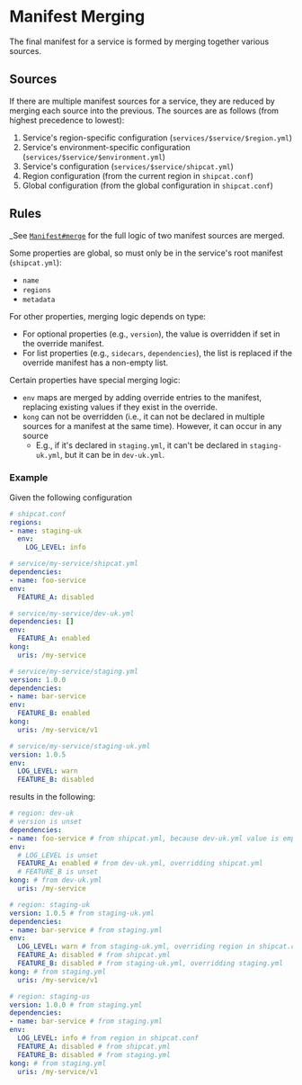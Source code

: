 # Manifest Merging

The final manifest for a service is formed by merging together various sources.

## Sources

If there are multiple manifest sources for a service, they are reduced by merging each source into the previous. The sources are as follows (from highest precedence to lowest):

1. Service's region-specific configuration (`services/$service/$region.yml`)
1. Service's environment-specific configuration (`services/$service/$environment.yml`)
1. Service's configuration (`services/$service/shipcat.yml`)
1. Region configuration (from the current region in `shipcat.conf`)
1. Global configuration (from the global configuration in `shipcat.conf`)

## Rules

_See [`Manifest#merge`](../shipcat_definitions/src/merge.rs) for the full logic of two manifest sources are merged.

Some properties are global, so must only be in the service's root manifest (`shipcat.yml`):
- `name`
- `regions`
- `metadata`

For other properties, merging logic depends on type:
* For optional properties (e.g., `version`), the value is overridden if set in the override manifest.
* For list properties (e.g., `sidecars`, `dependencies`), the list is replaced if the override manifest has a non-empty list.

Certain properties have special merging logic:
* `env` maps are merged by adding override entries to the manifest, replacing existing values if they exist in the override.
* `kong` can not be overridden (i.e., it can not be declared in multiple sources for a manifest at the same time). However, it can occur in any source
  * E.g., if it's declared in `staging.yml`, it can't be declared in `staging-uk.yml`, but it can be in `dev-uk.yml`.

### Example
Given the following configuration

```yaml
# shipcat.conf
regions:
- name: staging-uk
  env:
    LOG_LEVEL: info

# service/my-service/shipcat.yml
dependencies:
- name: foo-service
env:
  FEATURE_A: disabled

# service/my-service/dev-uk.yml
dependencies: []
env:
  FEATURE_A: enabled
kong:
  uris: /my-service

# service/my-service/staging.yml
version: 1.0.0
dependencies:
- name: bar-service
env:
  FEATURE_B: enabled
kong:
  uris: /my-service/v1

# service/my-service/staging-uk.yml
version: 1.0.5
env:
  LOG_LEVEL: warn
  FEATURE_B: disabled
```

results in the following:

```yaml
# region: dev-uk
# version is unset
dependencies:
- name: foo-service # from shipcat.yml, because dev-uk.yml value is empty
env:
  # LOG_LEVEL is unset
  FEATURE_A: enabled # from dev-uk.yml, overridding shipcat.yml
  # FEATURE_B is unset
kong: # from dev-uk.yml
  uris: /my-service

# region: staging-uk
version: 1.0.5 # from staging-uk.yml
dependencies:
- name: bar-service # from staging.yml
env:
  LOG_LEVEL: warn # from staging-uk.yml, overriding region in shipcat.conf
  FEATURE_A: disabled # from shipcat.yml
  FEATURE_B: disabled # from staging-uk.yml, overridding staging.yml
kong: # from staging.yml
  uris: /my-service/v1

# region: staging-us
version: 1.0.0 # from staging.yml
dependencies:
- name: bar-service # from staging.yml
env:
  LOG_LEVEL: info # from region in shipcat.conf
  FEATURE_A: disabled # from shipcat.yml
  FEATURE_B: disabled # from staging.yml
kong: # from staging.yml
  uris: /my-service/v1
```
